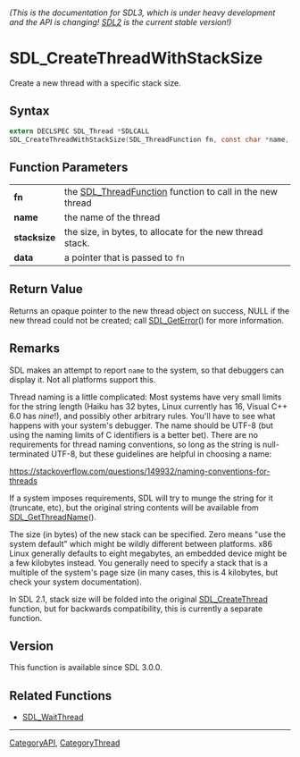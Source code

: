 ###### (This is the documentation for SDL3, which is under heavy development and the API is changing! [SDL2](https://wiki.libsdl.org/SDL2/) is the current stable version!)
# SDL_CreateThreadWithStackSize

Create a new thread with a specific stack size.

## Syntax

```c
extern DECLSPEC SDL_Thread *SDLCALL
SDL_CreateThreadWithStackSize(SDL_ThreadFunction fn, const char *name, const size_t stacksize, void *data);

```

## Function Parameters

|                   |                                                                                 |
| ----------------- | ------------------------------------------------------------------------------- |
| **fn**            | the [SDL_ThreadFunction](SDL_ThreadFunction) function to call in the new thread |
| **name**          | the name of the thread                                                          |
| **stacksize**     | the size, in bytes, to allocate for the new thread stack.                       |
| **data**          | a pointer that is passed to `fn`                                                |

## Return Value

Returns an opaque pointer to the new thread object on success, NULL if the
new thread could not be created; call [SDL_GetError](SDL_GetError)() for
more information.

## Remarks

SDL makes an attempt to report `name` to the system, so that debuggers can
display it. Not all platforms support this.

Thread naming is a little complicated: Most systems have very small limits
for the string length (Haiku has 32 bytes, Linux currently has 16, Visual
C++ 6.0 has _nine_!), and possibly other arbitrary rules. You'll have to
see what happens with your system's debugger. The name should be UTF-8 (but
using the naming limits of C identifiers is a better bet). There are no
requirements for thread naming conventions, so long as the string is
null-terminated UTF-8, but these guidelines are helpful in choosing a name:

https://stackoverflow.com/questions/149932/naming-conventions-for-threads

If a system imposes requirements, SDL will try to munge the string for it
(truncate, etc), but the original string contents will be available from
[SDL_GetThreadName](SDL_GetThreadName)().

The size (in bytes) of the new stack can be specified. Zero means "use the
system default" which might be wildly different between platforms. x86
Linux generally defaults to eight megabytes, an embedded device might be a
few kilobytes instead. You generally need to specify a stack that is a
multiple of the system's page size (in many cases, this is 4 kilobytes, but
check your system documentation).

In SDL 2.1, stack size will be folded into the original
[SDL_CreateThread](SDL_CreateThread) function, but for backwards
compatibility, this is currently a separate function.

## Version

This function is available since SDL 3.0.0.

## Related Functions

* [SDL_WaitThread](SDL_WaitThread)

----
[CategoryAPI](CategoryAPI), [CategoryThread](CategoryThread)


